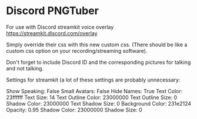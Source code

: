 # Discord PNGTuber

For use with Discord streamkit voice overlay
https://streamkit.discord.com/overlay

Simply override their css with this new custom css. (There should be like a custom css option on your recording/streaming software).

Don't forget to include Discord ID and the corresponding pictures for talking and not talking.

Settings for streamkit (a lot of these settings are probably unnecessary:

Show Speaking: False
Small Avatars: False
Hide Names: True
Text Color: 23ffffff
Text Size: 14
Text Outline Color: 23000000
Text Outline Size: 0
Shadow Color: 23000000
Text Shadow Size: 0
Background Color: 231e2124
Opacity: 0.95
Shadow Color: 23000000
Shadow Size: 0
